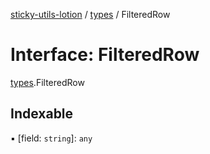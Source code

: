 [sticky-utils-lotion](../README.md) / [types](../modules/types.md) / FilteredRow

# Interface: FilteredRow

[types](../modules/types.md).FilteredRow

## Indexable

▪ [field: `string`]: `any`
